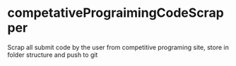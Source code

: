 # competativePrograimingCodeScrapper
Scrap all submit code by the user from competitive programing site, store in folder structure and push to git

